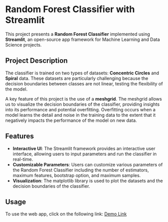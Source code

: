 <h1>Random Forest Classifier with Streamlit</h1>

<p>This project presents a <strong>Random Forest Classifier</strong> implemented using <strong>Streamlit</strong>, an open-source app framework for Machine Learning and Data Science projects.</p>

<h2>Project Description</h2>

<p>The classifier is trained on two types of datasets: <strong>Concentric Circles</strong> and <strong>Spiral</strong> data. These datasets are particularly challenging because the decision boundaries between classes are not linear, testing the flexibility of the model.</p>

<p>A key feature of this project is the use of a <strong>meshgrid</strong>. The meshgrid allows us to visualize the decision boundaries of the classifier, providing insights into its performance and potential overfitting. Overfitting occurs when a model learns the detail and noise in the training data to the extent that it negatively impacts the performance of the model on new data.</p>

<h2>Features</h2>

<ul>
<li><strong>Interactive UI</strong>: The Streamlit framework provides an interactive user interface, allowing users to input parameters and run the classifier in real-time.</li>
<li><strong>Customizable Parameters</strong>: Users can customize various parameters of the Random Forest Classifier including the number of estimators, maximum features, bootstrap option, and maximum samples.</li>
<li><strong>Visualization</strong>: The matplotlib library is used to plot the datasets and the decision boundaries of the classifier.</li>
</ul>

<h2>Usage</h2>

<p>To use the web app, click on the following link: <a href="http://www.example.com">Demo Link</a></p>
